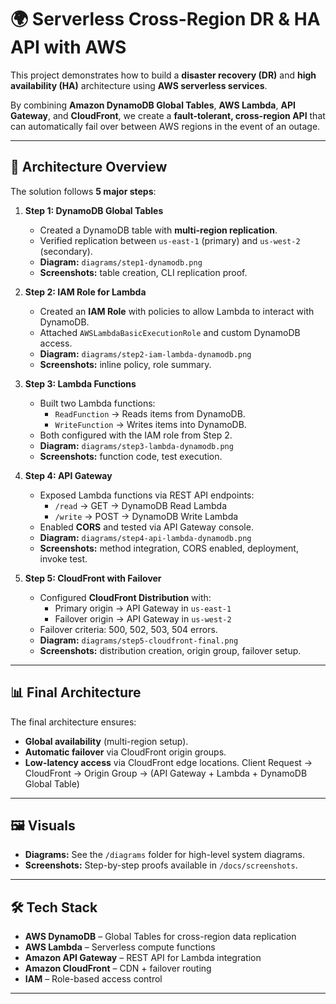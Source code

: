 # 🌍 Serverless Cross-Region DR & HA API with AWS

This project demonstrates how to build a **disaster recovery (DR)** and **high availability (HA)** architecture using **AWS serverless services**.  

By combining **Amazon DynamoDB Global Tables**, **AWS Lambda**, **API Gateway**, and **CloudFront**, we create a **fault-tolerant, cross-region API** that can automatically fail over between AWS regions in the event of an outage.

---

## 🚀 Architecture Overview

The solution follows **5 major steps**:

1. **Step 1: DynamoDB Global Tables**
   - Created a DynamoDB table with **multi-region replication**.
   - Verified replication between `us-east-1` (primary) and `us-west-2` (secondary).
   - **Diagram:** `diagrams/step1-dynamodb.png`  
   - **Screenshots:** table creation, CLI replication proof.

2. **Step 2: IAM Role for Lambda**
   - Created an **IAM Role** with policies to allow Lambda to interact with DynamoDB.
   - Attached `AWSLambdaBasicExecutionRole` and custom DynamoDB access.
   - **Diagram:** `diagrams/step2-iam-lambda-dynamodb.png`  
   - **Screenshots:** inline policy, role summary.

3. **Step 3: Lambda Functions**
   - Built two Lambda functions:
     - `ReadFunction` → Reads items from DynamoDB.
     - `WriteFunction` → Writes items into DynamoDB.
   - Both configured with the IAM role from Step 2.
   - **Diagram:** `diagrams/step3-lambda-dynamodb.png`  
   - **Screenshots:** function code, test execution.

4. **Step 4: API Gateway**
   - Exposed Lambda functions via REST API endpoints:
     - `/read` → GET → DynamoDB Read Lambda
     - `/write` → POST → DynamoDB Write Lambda
   - Enabled **CORS** and tested via API Gateway console.
   - **Diagram:** `diagrams/step4-api-lambda-dynamodb.png`  
   - **Screenshots:** method integration, CORS enabled, deployment, invoke test.

5. **Step 5: CloudFront with Failover**
   - Configured **CloudFront Distribution** with:
     - Primary origin → API Gateway in `us-east-1`
     - Failover origin → API Gateway in `us-west-2`
   - Failover criteria: 500, 502, 503, 504 errors.
   - **Diagram:** `diagrams/step5-cloudfront-final.png`  
   - **Screenshots:** distribution creation, origin group, failover setup.

---

## 📊 Final Architecture

The final architecture ensures:
- **Global availability** (multi-region setup).
- **Automatic failover** via CloudFront origin groups.
- **Low-latency access** via CloudFront edge locations.
Client Request → CloudFront → Origin Group → (API Gateway + Lambda + DynamoDB Global Table)

---

## 🖼️ Visuals

- **Diagrams:** See the `/diagrams` folder for high-level system diagrams.
- **Screenshots:** Step-by-step proofs available in `/docs/screenshots`.

---

## 🛠️ Tech Stack

- **AWS DynamoDB** – Global Tables for cross-region data replication  
- **AWS Lambda** – Serverless compute functions  
- **Amazon API Gateway** – REST API for Lambda integration  
- **Amazon CloudFront** – CDN + failover routing  
- **IAM** – Role-based access control  

---
